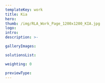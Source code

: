 ```yaml
---
templateKey: work
title: Kia
hero: 
thumb: /img/RLA_Work_Page_1200x1200_KIA.jpg
logo: 
intro: 
description: >-

galleryImages:

solutionsList:

weighting: 0

previewType:
---
```

